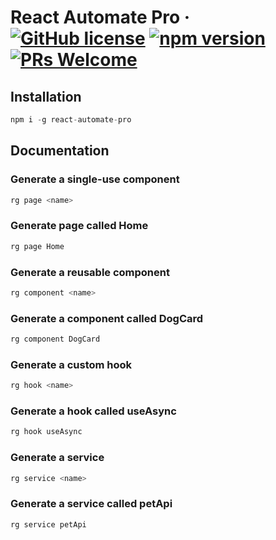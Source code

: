 # React Automate Pro &middot; [![GitHub license](https://img.shields.io/badge/license-ISC-blue.svg)](https://github.com/bvsbharat/react-automate/blob/master/LICENSE) [![npm version](https://img.shields.io/npm/v/react-automate-pro.svg?style=flat)](https://www.npmjs.com/package/react-automate-pro) [![PRs Welcome](https://img.shields.io/badge/PRs-welcome-brightgreen.svg)](https://github.com/bvsbharat/react-automate/pulls)

## Installation

```jsx
npm i -g react-automate-pro
```

## Documentation

### Generate a single-use component

```jsx
rg page <name>
```

### Generate page called Home

```jsx
rg page Home
```

### Generate a reusable component

```jsx
rg component <name>
```

### Generate a component called DogCard

```jsx
rg component DogCard
```

### Generate a custom hook

```jsx
rg hook <name>
```

### Generate a hook called useAsync

```jsx
rg hook useAsync
```

### Generate a service

```jsx
rg service <name>
```

### Generate a service called petApi

```jsx
rg service petApi
```
